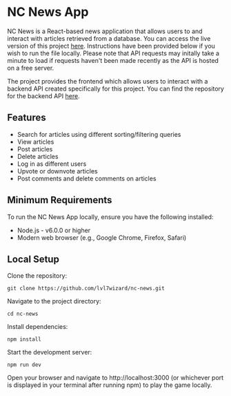 # NC News App

NC News is a React-based news application that allows users to and interact with articles retrieved from a database. You can access the live version of this project [here](https://nc-news-app-dj.netlify.app/). Instructions have been provided below if you wish to run the file locally. Please note that API requests may initally take a minute to load if requests haven't been made recently as the API is hosted on a free server.  

The project provides the frontend which allows users to interact with a backend API created specifically for this project. You can find the repository for the backend API [here](https://github.com/lvl7wizard/news-api). 

## Features

- Search for articles using different sorting/filtering queries
- View articles
- Post articles
- Delete articles
- Log in as different users
- Upvote or downvote articles
- Post comments and delete comments on articles

## Minimum Requirements

To run the NC News App locally, ensure you have the following installed:
- Node.js - v6.0.0 or higher
- Modern web browser (e.g., Google Chrome, Firefox, Safari)

## Local Setup
Clone the repository:
```
git clone https://github.com/lvl7wizard/nc-news.git
```
Navigate to the project directory:
```
cd nc-news
```
Install dependencies:
```
npm install
```
Start the development server:
```
npm run dev
```
Open your browser and navigate to http://localhost:3000 (or whichever port is displayed in your terminal after running npm) to play the game locally.
